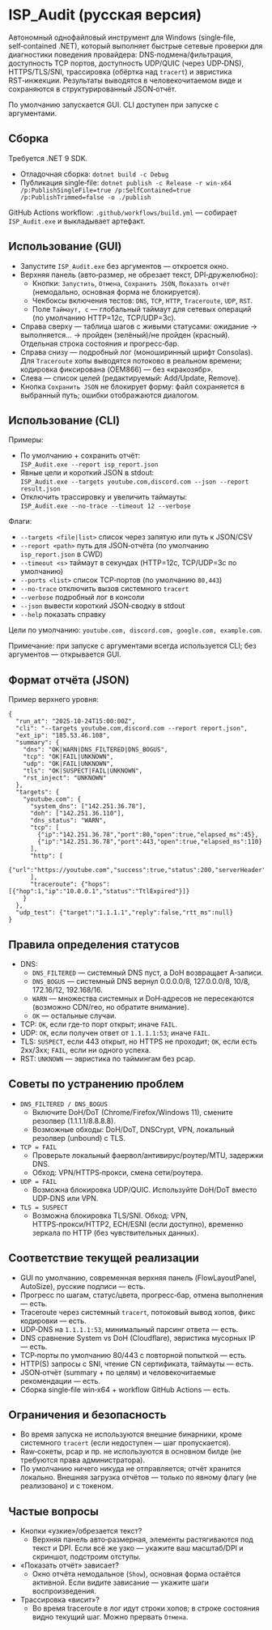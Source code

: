 # ISP_Audit (русская версия)

Автономный однофайловый инструмент для Windows (single‑file, self‑contained .NET), который выполняет быстрые сетевые проверки для диагностики поведения провайдера: DNS‑подмена/фильтрация, доступность TCP портов, доступность UDP/QUIC (через UDP‑DNS), HTTPS/TLS/SNI, трассировка (обёртка над `tracert`) и эвристика RST‑инжекции. Результаты выводятся в человекочитаемом виде и сохраняются в структурированный JSON‑отчёт.

По умолчанию запускается GUI. CLI доступен при запуске с аргументами.

## Сборка

Требуется .NET 9 SDK.

- Отладочная сборка: `dotnet build -c Debug`
- Публикация single‑file: `dotnet publish -c Release -r win-x64 /p:PublishSingleFile=true /p:SelfContained=true /p:PublishTrimmed=false -o ./publish`

GitHub Actions workflow: `.github/workflows/build.yml` — собирает `ISP_Audit.exe` и выкладывает артефакт.

## Использование (GUI)

- Запустите `ISP_Audit.exe` без аргументов — откроется окно.
- Верхняя панель (авто‑размер, не обрезает текст, DPI‑дружелюбно):
  - Кнопки: `Запустить`, `Отмена`, `Сохранить JSON`, `Показать отчёт` (немодально, основная форма не блокируется).
  - Чекбоксы включения тестов: `DNS`, `TCP`, `HTTP`, `Traceroute`, `UDP`, `RST`.
  - Поле `Таймаут, с` — глобальный таймаут для сетевых операций (по умолчанию HTTP=12с, TCP/UDP=3с).
- Справа сверху — таблица шагов с живыми статусами: ожидание → выполняется… → пройден (зелёный)/не пройден (красный). Отдельная строка состояния и прогресс‑бар.
- Справа снизу — подробный лог (моноширинный шрифт Consolas). Для `Traceroute` хопы выводятся потоково в реальном времени; кодировка фикcирована (OEM866) — без «кракозябр».
- Слева — список целей (редактируемый: Add/Update, Remove).
- Кнопка `Сохранить JSON` не блокирует форму: файл сохраняется в выбранный путь; ошибки отображаются диалогом.

## Использование (CLI)

Примеры:

- По умолчанию + сохранить отчёт:  
  `ISP_Audit.exe --report isp_report.json`
- Явные цели и короткий JSON в stdout:  
  `ISP_Audit.exe --targets youtube.com,discord.com --json --report result.json`
- Отключить трассировку и увеличить таймауты:  
  `ISP_Audit.exe --no-trace --timeout 12 --verbose`

Флаги:

- `--targets <file|list>` список через запятую или путь к JSON/CSV
- `--report <path>` путь для JSON‑отчёта (по умолчанию `isp_report.json` в CWD)
- `--timeout <s>` таймаут в секундах (HTTP=12с, TCP/UDP=3с по умолчанию)
- `--ports <list>` список TCP‑портов (по умолчанию `80,443`)
- `--no-trace` отключить вызов системного `tracert`
- `--verbose` подробный лог в консоли
- `--json` вывести короткий JSON‑сводку в stdout
- `--help` показать справку

Цели по умолчанию: `youtube.com, discord.com, google.com, example.com`.

Примечание: при запуске с аргументами всегда используется CLI; без аргументов — открывается GUI.

## Формат отчёта (JSON)

Пример верхнего уровня:

```
{
  "run_at": "2025-10-24T15:00:00Z",
  "cli": "--targets youtube.com,discord.com --report report.json",
  "ext_ip": "185.53.46.108",
  "summary": {
    "dns": "OK|WARN|DNS_FILTERED|DNS_BOGUS",
    "tcp": "OK|FAIL|UNKNOWN",
    "udp": "OK|FAIL|UNKNOWN",
    "tls": "OK|SUSPECT|FAIL|UNKNOWN",
    "rst_inject": "UNKNOWN"
  },
  "targets": {
    "youtube.com": {
      "system_dns": ["142.251.36.78"],
      "doh": ["142.251.36.110"],
      "dns_status": "WARN",
      "tcp": [
        {"ip":"142.251.36.78","port":80,"open":true,"elapsed_ms":45},
        {"ip":"142.251.36.78","port":443,"open":true,"elapsed_ms":110}
      ],
      "http": [
        {"url":"https://youtube.com","success":true,"status":200,"serverHeader":"...","cert_cn":"*.google.com"}
      ],
      "traceroute": {"hops":[{"hop":1,"ip":"10.0.0.1","status":"TtlExpired"}]}
    }
  },
  "udp_test": {"target":"1.1.1.1","reply":false,"rtt_ms":null}
}
```

## Правила определения статусов

- DNS:
  - `DNS_FILTERED` — системный DNS пуст, а DoH возвращает A‑записи.
  - `DNS_BOGUS` — системный DNS вернул 0.0.0.0/8, 127.0.0.0/8, 10/8, 172.16/12, 192.168/16.
  - `WARN` — множества системных и DoH‑адресов не пересекаются (возможно CDN/гео, но обратите внимание).
  - `OK` — остальные случаи.
- TCP: `OK`, если где‑то порт открыт; иначе `FAIL`.
- UDP: `OK`, если получен ответ от `1.1.1.1:53`; иначе `FAIL`.
- TLS: `SUSPECT`, если 443 открыт, но HTTPS не проходит; `OK`, если есть 2xx/3xx; `FAIL`, если ни одного успеха.
- RST: `UNKNOWN` — эвристика по таймингам без pcap.

## Советы по устранению проблем

- `DNS_FILTERED / DNS_BOGUS`
  - Включите DoH/DoT (Chrome/Firefox/Windows 11), смените резолвер (1.1.1.1/8.8.8.8).
  - Возможные обходы: DoH/DoT, DNSCrypt, VPN, локальный резолвер (unbound) c TLS.
- `TCP = FAIL`
  - Проверьте локальный фаервол/антивирус/роутер/MTU, задержки DNS.
  - Обход: VPN/HTTPS‑прокси, смена сети/роутера.
- `UDP = FAIL`
  - Возможна блокировка UDP/QUIC. Используйте DoH/DoT вместо UDP‑DNS или VPN.
- `TLS = SUSPECT`
  - Возможна блокировка TLS/SNI. Обход: VPN, HTTPS‑прокси/HTTP2, ECH/ESNI (если доступно), временно зеркала по HTTP (без чувствительных данных).

## Соответствие текущей реализации

- GUI по умолчанию, современная верхняя панель (FlowLayoutPanel, AutoSize), русские подписи — есть.
- Прогресс по шагам, статус/цвета, прогресс‑бар, отмена выполнения — есть.
- Traceroute через системный `tracert`, потоковый вывод хопов, фикс кодировки — есть.
- UDP‑DNS на `1.1.1.1:53`, минимальный парсинг ответа — есть.
- DNS сравнение System vs DoH (Cloudflare), эвристика мусорных IP — есть.
- TCP‑порты по умолчанию 80/443 с повторной попыткой — есть.
- HTTP(S) запросы с SNI, чтение CN сертификата, таймауты — есть.
- JSON‑отчёт (summary + по целям) и человекочитаемые рекомендации — есть.
- Сборка single‑file win‑x64 + workflow GitHub Actions — есть.

## Ограничения и безопасность

- Во время запуска не используются внешние бинарники, кроме системного `tracert` (если недоступен — шаг пропускается).
- Raw‑сокеты, pcap и пр. не используются в основном билде (не требуются права администратора).
- По умолчанию ничего никуда не отправляется; отчёт хранится локально. Внешняя загрузка отчётов — только по явному флагу (не реализовано) и с токеном.

## Частые вопросы

- Кнопки «узкие»/обрезается текст?
  - Верхняя панель авто‑размерная, элементы растягиваются под текст и DPI. Если всё же узко — укажите ваш масштаб/DPI и скриншот, подстроим отступы.
- «Показать отчёт» зависает?
  - Окно отчёта немодальное (`Show`), основная форма остаётся активной. Если видите зависание — укажите шаги воспроизведения.
- Трассировка «висит»?
  - Во время traceroute в лог идут строки хопов; в строке состояния видно текущий шаг. Можно прервать `Отмена`.
